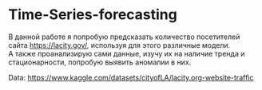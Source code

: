 # Time-Series-forecasting
В данной работе я попробую предсказать количество посетителей сайта https://lacity.gov/, используя для этого различные модели. <br>
А также проанализирую сами данные, изучу их на наличие тренда и стационарности, попробую выявить аномалии в них.

Data: https://www.kaggle.com/datasets/cityofLA/lacity.org-website-traffic 

